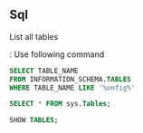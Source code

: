 ## Sql

List all tables

: Use following command
  ``` sql
  SELECT TABLE_NAME
  FROM INFORMATION_SCHEMA.TABLES
  WHERE TABLE_NAME LIKE '%onfig%'

  SELECT * FROM sys.Tables;

  SHOW TABLES;
  ```
